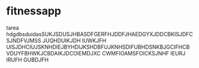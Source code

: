 # fitnessapp
tarea
hdgdbsduidasSUKJSDUSJHBASDFGERFHJDDFJHAEDGYXJDDCBKISJDFCSJNDFVJMSS
JUQHDUIKJDH IUWKJFH UISJDHCIUJSKNHDIEJBYHDIJKSHDBFUJKNHSDIFUBHDSNKBJGCIFHCB VDUYFBHWKJCBDAIKJDCOIEMDJXC CWMFIOAMSFOICKSJNHF IEURJ IRUFH GUBDJFH
